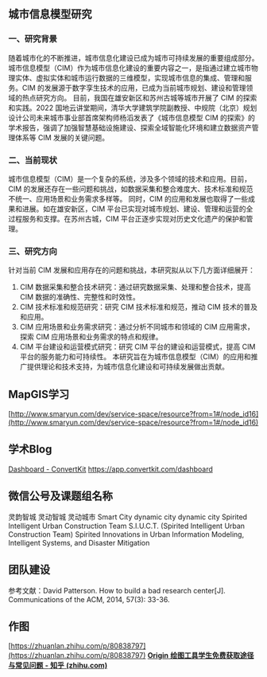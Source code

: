 ## 城市信息模型研究
### 一、研究背景
随着城市化的不断推进，城市信息化建设已成为城市可持续发展的重要组成部分。城市信息模型（CIM）作为城市信息化建设的重要内容之一，是指通过建立城市物理实体、虚拟实体和城市运行数据的三维模型，实现城市信息的集成、管理和服务。CIM 的发展源于数字孪生技术的应用，已成为当前城市规划、建设和管理领域的热点研究方向。
目前，我国在雄安新区和苏州古城等城市开展了 CIM 的探索和实践。2022 国地云讲堂期间，清华大学建筑学院副教授、中规院（北京）规划设计公司未来城市事业部首席架构师杨滔发表了《城市信息模型 CIM 的探索》的学术报告，强调了加强智慧基础设施建设、探索全域智能化环境和建立数据资产管理体系等 CIM 发展的关键问题。
### 二、当前现状
城市信息模型（CIM）是一个复杂的系统，涉及多个领域的技术和应用。目前，CIM 的发展还存在一些问题和挑战，如数据采集和整合难度大、技术标准和规范不统一、应用场景和业务需求多样等。
同时，CIM 的应用和发展也取得了一些成果和进展。如在雄安新区，CIM 平台已实现对城市规划、建设、管理和运营的全过程服务和支撑。在苏州古城，CIM 平台正逐步实现对历史文化遗产的保护和管理。
### 三、研究方向
针对当前 CIM 发展和应用存在的问题和挑战，本研究拟从以下几方面详细展开：
1. CIM 数据采集和整合技术研究：通过研究数据采集、处理和整合技术，提高 CIM 数据的准确性、完整性和时效性。
2. CIM 技术标准和规范研究：研究 CIM 技术标准和规范，推动 CIM 技术的普及和应用。
3. CIM 应用场景和业务需求研究：通过分析不同城市和领域的 CIM 应用需求，探索 CIM 应用场景和业务需求的特点和规律。
4. CIM 平台建设和运营模式研究：研究 CIM 平台的建设和运营模式，提高 CIM 平台的服务能力和可持续性。
本研究旨在为城市信息模型（CIM）的应用和推广提供理论和技术支持，为城市信息化建设和可持续发展做出贡献。
## MapGIS学习
[http://www.smaryun.com/dev/service-space/resource?from=1#/node_id16](http://www.smaryun.com/dev/service-space/resource?from=1#/node_id16)
## 学术Blog
[Dashboard - ConvertKit](https://app.convertkit.com/dashboard)
https://app.convertkit.com/dashboard
## 微信公号及课题组名称
灵韵智城
灵动智城
灵动城市
Smart City dynamic city
dynamic city
Spirited Intelligent Urban Construction Team
S.I.U.C.T. (Spirited Intelligent Urban Construction Team)
Spirited Innovations in Urban Information Modeling, Intelligent Systems, and Disaster Mitigation
## 团队建设
参考文献：David Patterson. How to build a bad research center[J]. Communications of the ACM, 2014, 57(3): 33-36.
## 作图
[https://zhuanlan.zhihu.com/p/80838797](https://zhuanlan.zhihu.com/p/80838797)
[**Origin** **绘图工具学生免费获取途径与常见问题** **-** **知乎** **(zhihu.com)**](https://zhuanlan.zhihu.com/p/80838797)
